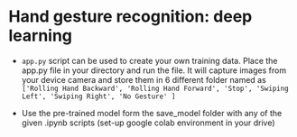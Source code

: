 # Hand gesture recognition: deep learning

*  `app.py` script can be used to create your own training data. Place the app.py file in your directory and run the file. It will capture images from your device camera and store them in 6 different folder named as 
`['Rolling Hand Backward', 'Rolling Hand Forward', 'Stop', 'Swiping Left', 'Swiping Right', 'No Gesture' ]`

* Use the pre-trained model form the save_model folder with any of the given .ipynb scripts (set-up google colab environment in your drive)
